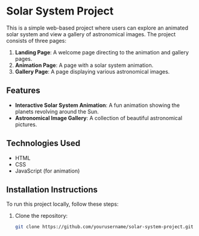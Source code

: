 # Solar System Project

This is a simple web-based project where users can explore an animated solar system and view a gallery of astronomical images. The project consists of three pages:

1. **Landing Page**: A welcome page directing to the animation and gallery pages.
2. **Animation Page**: A page with a solar system animation.
3. **Gallery Page**: A page displaying various astronomical images.

## Features

- **Interactive Solar System Animation**: A fun animation showing the planets revolving around the Sun.
- **Astronomical Image Gallery**: A collection of beautiful astronomical pictures.

## Technologies Used

- HTML
- CSS
- JavaScript (for animation)

## Installation Instructions

To run this project locally, follow these steps:

1. Clone the repository:
   ```bash
   git clone https://github.com/yourusername/solar-system-project.git
